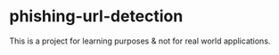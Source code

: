 # phishing-url-detection
This is a project for learning purposes &amp; not for real world applications.

